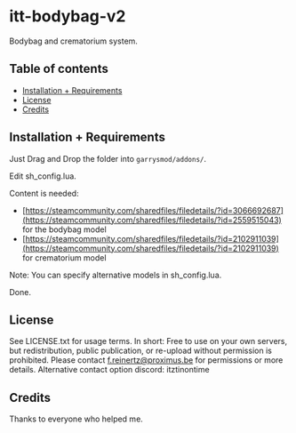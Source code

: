 # itt-bodybag-v2
Bodybag and crematorium system.

## Table of contents
- [Installation + Requirements](#installation--requirements)
- [License](#license)
- [Credits](#credits)

## Installation + Requirements
Just Drag and Drop the folder into `garrysmod/addons/`.

Edit sh_config.lua. 

Content is needed:
 - [https://steamcommunity.com/sharedfiles/filedetails/?id=3066692687](https://steamcommunity.com/sharedfiles/filedetails/?id=2559515043) for the bodybag model
 - [https://steamcommunity.com/sharedfiles/filedetails/?id=2102911039](https://steamcommunity.com/sharedfiles/filedetails/?id=2102911039) for crematorium model

Note: You can specify alternative models in sh_config.lua.

Done.
## License
See LICENSE.txt for usage terms. In short: Free to use on your own servers, 
but redistribution, public publication, or re-upload without permission is prohibited.
Please contact f.reinertz@proximus.be for permissions or more details.
Alternative contact option discord: itztinontime

## Credits
Thanks to everyone who helped me.
